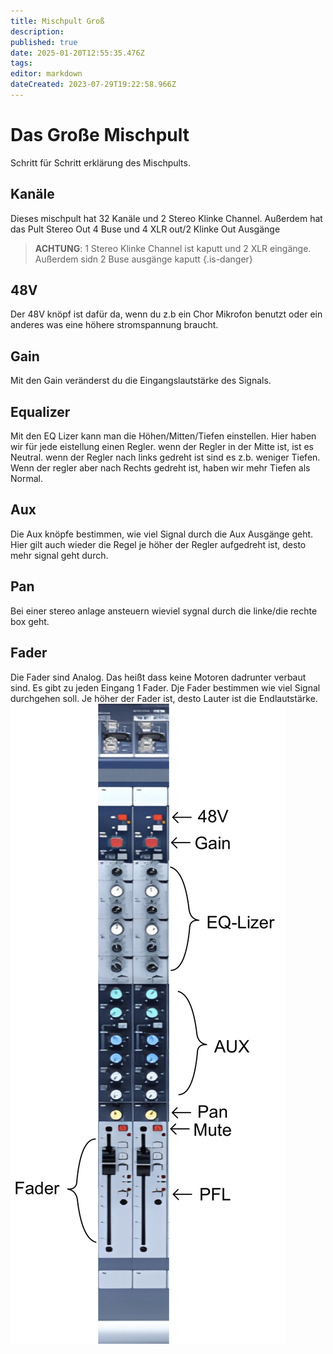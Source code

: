 ```yaml
---
title: Mischpult Groß
description: 
published: true
date: 2025-01-20T12:55:35.476Z
tags: 
editor: markdown
dateCreated: 2023-07-29T19:22:58.966Z
---
```


# Das Große Mischpult 

Schritt für Schritt erklärung des Mischpults.

## Kanäle

Dieses mischpult hat 32 Kanäle und 2 Stereo Klinke Channel.
Außerdem hat das Pult Stereo Out 4 Buse und 4 XLR out/2 Klinke Out Ausgänge

> **ACHTUNG**: 1 Stereo Klinke Channel ist kaputt und 2 XLR eingänge. Außerdem sidn 2 Buse ausgänge kaputt
{.is-danger}
## 48V
Der 48V knöpf ist dafür da, wenn du z.b ein Chor Mikrofon benutzt oder ein anderes was eine höhere stromspannung braucht.
## Gain 
Mit den Gain veränderst du die Eingangslautstärke des Signals.
## Equalizer 
Mit den EQ Lizer kann man die Höhen/Mitten/Tiefen einstellen. Hier haben wir für jede eistellung einen Regler. wenn der Regler in der Mitte ist, ist es Neutral. wenn der Regler nach links gedreht ist sind es z.b. weniger Tiefen. Wenn der regler aber nach Rechts gedreht ist, haben wir mehr Tiefen als Normal.
## Aux 
Die Aux knöpfe bestimmen, wie viel Signal durch die Aux Ausgänge geht. Hier gilt auch wieder die Regel je höher der Regler aufgedreht ist, desto mehr signal geht durch.
## Pan
Bei einer stereo anlage ansteuern wieviel sygnal durch die linke/die rechte box geht.
## Fader
Die Fader sind Analog. Das heißt dass keine Motoren dadrunter verbaut sind. Es gibt zu jeden Eingang 1 Fader. Dje Fader bestimmen wie viel Signal durchgehen soll. Je höher der Fader ist, desto Lauter ist die Endlautstärke.
![mischpult.jpeg](/ton/mischpult.jpeg)